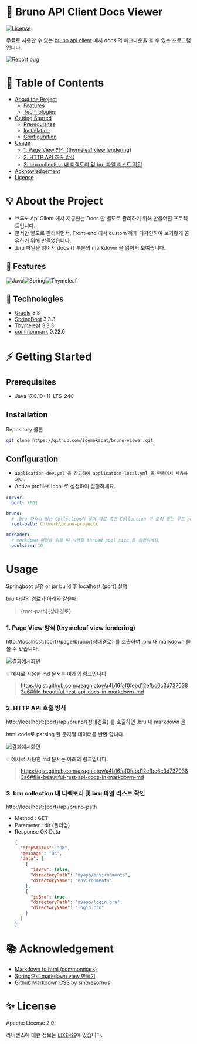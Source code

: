 # 🦄 Bruno API Client Docs Viewer

<!--배지-->
[![License](https://img.shields.io/badge/License-Apache%202.0-blue.svg)](https://opensource.org/licenses/Apache-2.0)

무료로 사용할 수 있는 [bruno api client](https://www.usebruno.com/) 에서 docs 의 마크다운을 볼 수 있는 프로그램입니다.

<!--프로젝트 버튼-->
[![Report bug][report-bug-shield]][report-bug-url]

# 📑 Table of Contents

- [About the Project](#about-the-project)
  - [Features](#features)
  - [Technologies](#technologies)
- [Getting Started](#getting-started)
  - [Prerequisites](#prerequisites)
  - [Installation](#installation)
  - [Configuration](#configuration)
- [Usage](#usage)
    - [1. Page View 방식 (thymeleaf view lendering)](#1-page-view-방식-thymeleaf-view-lendering)
    - [2. HTTP API 호출 방식](#2-http-api-호출-방식)
    - [3. bru collection 내 디렉토리 및 bru 파일 리스트 확인](#3-bru-collection-내-디렉토리-및-bru-파일-리스트-확인)
- [Acknowledgement](#acknowledgement)
- [License](#license)

# 💡 About the Project

- 브루노 Api Client 에서 제공한는 Docs 만 별도로 관리하기 위해 만들어진 프로젝트입니다.
- 문서만 별도로 관리하면서, Front-end 에서 custom 하게 디자인하여 보기좋게 공유하기 위해 만들었습니다.
- .bru 파일을 읽어서 docs {} 부분의 markdown 을 읽어서 보여줍니다.

## 📐 Features

![Java](https://img.shields.io/badge/java-%23ED8B00.svg?style=for-the-badge&logo=openjdk&logoColor=white)![Spring](https://img.shields.io/badge/spring-%236DB33F.svg?style=for-the-badge&logo=spring&logoColor=white)![Thymeleaf](https://img.shields.io/badge/Thymeleaf-%23005C0F.svg?style=for-the-badge&logo=Thymeleaf&logoColor=white)

## 🔨 Technologies

- [Gradle](https://gradle.org/) 8.8
- [SpringBoot](https://spring.io/projects/spring-boot) 3.3.3
- [Thymeleaf](https://www.thymeleaf.org/) 3.3.3
- [commonmark](https://commonmark.org/) 0.22.0

# ⚡ Getting Started

## Prerequisites

- Java 17.0.10+11-LTS-240

## Installation
Repository 클론
```bash
git clone https://github.com/icemokacat/bruno-viewer.git
```


## Configuration

- `application-dev.yml 을 참고하여 application-local.yml 을 만들어서 사용하세요.`
- Active profiles local 로 설정하여 실행하세요.

```yml
server:
  port: 7001

bruno:
  # .bru 파일이 있는 Collection의 폴더 경로 혹은 Collection 이 모여 있는 루트 path 를 설정하세요
  root-path: C:\work\bruno-project\

mdreader:
  # markdown 파일을 읽을 때 사용할 thread pool size 를 설정하세요
  poolsize: 10
```

# Usage

Springboot 실행 or jar build 후 localhost:{port} 실행

bru 파일의 경로가 아래와 같을때
> {root-path}{상대경로}

### 1. Page View 방식 (thymeleaf view lendering)

http://localhost:{port}/page/bruno/{상대경로} 를 호출하여 .bru 내 markdown 을 볼 수 있습니다.

![결과예시화면](https://github.com/user-attachments/assets/945e9364-62a7-4c61-a64f-655897f802f3)

💡 예시로 사용한 md 문서는 아래의 링크입니다.

> https://gist.github.com/azagniotov/a4b16faf0febd12efbc6c3d7370383a6#file-beautiful-rest-api-docs-in-markdown-md

### 2. HTTP API 호출 방식

http://localhost:{port}/api/bruno/{상대경로} 를 호출하면 .bru 내 markdown 을 

html code로 parsing 한 문자열 데이터를 반환 합니다.

![결과예시화면](https://github.com/user-attachments/assets/d1dc0aae-40a0-40c0-886c-38ea071bc6f3)

💡 예시로 사용한 md 문서는 아래의 링크입니다.

> https://gist.github.com/azagniotov/a4b16faf0febd12efbc6c3d7370383a6#file-beautiful-rest-api-docs-in-markdown-md

### 3. bru collection 내 디렉토리 및 bru 파일 리스트 확인

http://localhost:{port}/api/bruno-path
- Method : GET
- Parameter : dir (폴더명)
- Response OK Data
  ```json
  {
    "httpStatus": "OK",
    "message": "OK",
    "data": [
      {
        "isBru": false,
        "directoryPath": "myapp/environments",
        "directoryName": "environments"
      },
      {
        "isBru": true,
        "directoryPath": "myapp/login.bru",
        "directoryName": "login.bru"
      }
    ]
  }
  ```

# 📚 Acknowledgement

- [Markdown to html (commonmark)](https://mvnrepository.com/artifact/org.commonmark/commonmark)
- [Spring으로 markdown view 만들기](https://devocean.sk.com/blog/techBoardDetail.do?ID=163499)
- [Github Markdown CSS](https://github.com/sindresorhus/github-markdown-css) by [sindresorhus](https://github.com/sindresorhus)

# ✨ License
 Apache License 2.0

 라이센스에 대한 정보는 [`LICENSE`](/LICENSE)에 있습니다.

<!-- 링크 -->

[report-bug-shield]: https://img.shields.io/badge/-%F0%9F%90%9E%20report%20bug-F5A9A9?style=for-the-badge
[report-bug-url]: https://github.com/icemokacat/bruno-viewer/issues
